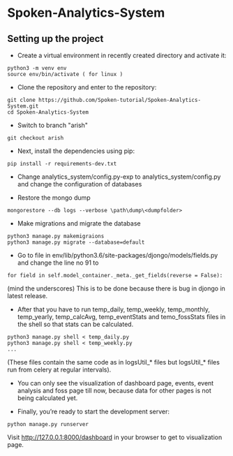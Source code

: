 # Spoken-Analytics-System

## Setting up the project
* Create a virtual environment in recently created directory and activate it:
```
python3 -m venv env
source env/bin/activate ( for linux )
```

* Clone the repository and enter to the repository:
```
git clone https://github.com/Spoken-tutorial/Spoken-Analytics-System.git
cd Spoken-Analytics-System
```

* Switch to branch "arish"
```
git checkout arish
```


* Next, install the dependencies using pip:
```
pip install -r requirements-dev.txt 
```

* Change analytics_system/config.py-exp to analytics_system/config.py and change the configuration of databases

* Restore the mongo dump
```
mongorestore --db logs --verbose \path\dump\<dumpfolder>
```

* Make migrations and migrate the database
```
python3 manage.py makemigraions
python3 manage.py migrate --database=default
```

* Go to file in env/lib/python3.6/site-packages/djongo/models/fields.py and change the line no 91 to
```
for field in self.model_container._meta._get_fields(reverse = False):
```
(mind the underscores)
This is to be done because there is bug in djongo in latest release.

* After that you have to run temp_daily, temp_weekly, temp_monthly, temp_yearly, temp_calcAvg, temp_eventStats and temo_fossStats files in the shell so that stats can be calculated. 
```
python3 manage.py shell < temp_daily.py
python3 manage.py shell < temp_weekly.py
...

```

(These files contain the same code as in logsUtil_* files but logsUtil_* files run from celery at regular intervals).

* You can only see the visualization of dashboard page, events, event analysis and foss page till now, because data for other pages is not being calculated yet.

* Finally, you’re ready to start the development server:
```
python manage.py runserver
```

Visit http://127.0.0.1:8000/dashboard in your browser to get to visualization page.



